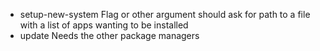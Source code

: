 - setup-new-system
  Flag or other argument should ask for path to a file with a list of apps wanting to be installed
- update
  Needs the other package managers
